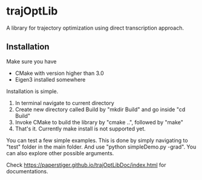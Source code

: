 # trajOptLib
A library for trajectory optimization using direct transcription approach.

##  Installation

Make sure you have

- CMake with version higher than 3.0
- Eigen3 installed somewhere

Installation is simple. 

1. In terminal navigate to current directory
2. Create new directory called Build by "mkdir Build" and go inside "cd Build"
3. Invoke CMake to build the library by "cmake ..", followed by "make"
4. That's it. Currently make install is not supported yet. 

You can test a few simple examples. This is done by simply navigating to "test" folder in the main folder. And use "python simpleDemo.py -grad". You can also explore other possible arguments.

Check <https://paperstiger.github.io/trajOptLibDoc/index.html> for documentations.